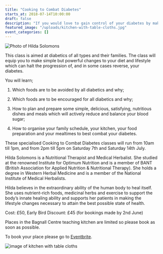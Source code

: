 ```yaml
---
title: "Cooking to Combat Diabetes"
starts_at: 2018-07-14T10:00:00
draft: false
description: "If you would love to gain control of your diabetes by making some simple but powerful diet and lifestyle changes, this class is for you."
featured_image: "/uploads/kitchen-with-table-cloths.jpg"
event_categories: []
---
```


![Photo of Hilda Solomons](/uploads/image-hilda-solomons.jpg)

This class is aimed at diabetics of all types and their families. The class will equip you to make simple but powerful changes to your diet and lifestyle which can halt the progression of, and in some cases reverse, your diabetes. 

You will learn;

1) Which foods are to be avoided by all diabetics and why;

2) Which foods are to be encouraged for all diabetics and why;

3) How to plan and prepare some simple, delicious, satisfying, nutritious dishes and meals which will actively reduce and balance your blood sugar;

4) How to organise your family schedule, your kitchen, your food preparation and your mealtimes to best combat your diabetes. 

These specialised Cooking to Combat Diabetes classes will run from 10am till 1pm, and from 2pm till 5pm on Saturday 7th and Saturday 14th July. 

Hilda Solomons is a Nutritional Therapist and Medical Herbalist. She studied at the renowned Institute for Optimum Nutrition and is a member of BANT (British Association for Applied Nutrition & Nutritional Therapy). She holds a degree in Western Herbal Medicine and is a member of the National Institute of Medical Herbalists. 

Hilda believes in the extraordinary ability of the human body to heal itself. She uses nutrient-rich foods, medicinal herbs and exercise to support the body’s innate healing ability and supports her patients in making the lifestyle changes necessary to attain the best possible state of health. 

Cost: £50, Early Bird Discount: £45 (for bookings made by 2nd June)

Places in the Bagnall Centre teaching kitchen are limited so please book as soon as possible.

To book your place please go to [Eventbrite](https://www.eventbrite.co.uk/o/the-bagnall-centre-for-integrated-healthcare-15107851824).

![image of kitchen with table cloths](/uploads/kitchen-with-table-cloths.jpg)
